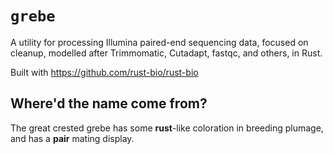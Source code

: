 # `grebe`

A utility for processing Illumina paired-end sequencing data, focused on cleanup, modelled after Trimmomatic, Cutadapt, fastqc, and others, in Rust.

Built with https://github.com/rust-bio/rust-bio

## Where'd the name come from?
The great crested grebe has some __rust__-like coloration in breeding plumage, and has a __pair__ mating display. 

